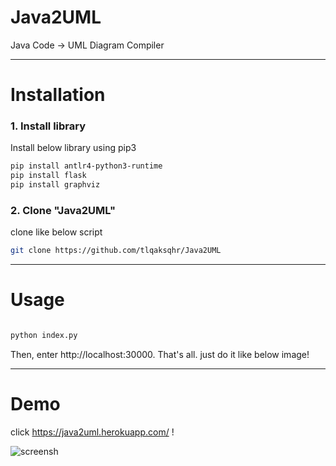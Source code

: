 # Java2UML

Java Code -> UML Diagram Compiler

------

# Installation

### 1. Install library

Install below library using pip3

```bash
pip install antlr4-python3-runtime
pip install flask
pip install graphviz
```


### 2. Clone "Java2UML"

clone like below script

```bash
git clone https://github.com/tlqaksqhr/Java2UML
```

------

# Usage

```bash

python index.py

```
Then, enter http://localhost:30000.
That's all. just do it like below image!

------

# Demo

click https://java2uml.herokuapp.com/ !

![screensh](./result.gif)
